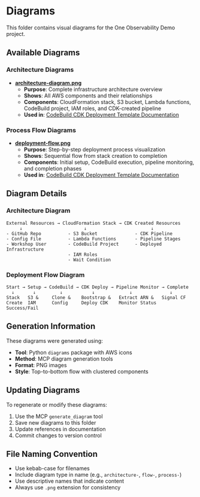 <!--
Copyright Amazon.com, Inc. or its affiliates. All Rights Reserved.
SPDX-License-Identifier: Apache-2.0
-->
# Diagrams

This folder contains visual diagrams for the One Observability Demo project.

## Available Diagrams

### Architecture Diagrams

- **[architecture-diagram.png](./architecture-diagram.png)**
  - **Purpose**: Complete infrastructure architecture overview
  - **Shows**: All AWS components and their relationships
  - **Components**: CloudFormation stack, S3 bucket, Lambda functions, CodeBuild project, IAM roles, and CDK-created pipeline
  - **Used in**: [CodeBuild CDK Deployment Template Documentation](../codebuild-cdk-deployment-template.md#architecture)

### Process Flow Diagrams

- **[deployment-flow.png](./deployment-flow.png)**
  - **Purpose**: Step-by-step deployment process visualization
  - **Shows**: Sequential flow from stack creation to completion
  - **Components**: Initial setup, CodeBuild execution, pipeline monitoring, and completion phases
  - **Used in**: [CodeBuild CDK Deployment Template Documentation](../codebuild-cdk-deployment-template.md#deployment-flow)

## Diagram Details

### Architecture Diagram
```
External Resources → CloudFormation Stack → CDK Created Resources
     ↓                       ↓                        ↓
- GitHub Repo          - S3 Bucket              - CDK Pipeline
- Config File          - Lambda Functions       - Pipeline Stages
- Workshop User        - CodeBuild Project      - Deployed Infrastructure
                       - IAM Roles
                       - Wait Condition
```

### Deployment Flow Diagram
```
Start → Setup → CodeBuild → CDK Deploy → Pipeline Monitor → Complete
  ↓       ↓         ↓           ↓             ↓              ↓
Stack   S3 &     Clone &    Bootstrap &   Extract ARN &   Signal CF
Create  IAM      Config     Deploy CDK    Monitor Status   Success/Fail
```

## Generation Information

These diagrams were generated using:
- **Tool**: Python `diagrams` package with AWS icons
- **Method**: MCP diagram generation tools
- **Format**: PNG images
- **Style**: Top-to-bottom flow with clustered components

## Updating Diagrams

To regenerate or modify these diagrams:

1. Use the MCP `generate_diagram` tool
2. Save new diagrams to this folder
3. Update references in documentation
4. Commit changes to version control

## File Naming Convention

- Use kebab-case for filenames
- Include diagram type in name (e.g., `architecture-`, `flow-`, `process-`)
- Use descriptive names that indicate content
- Always use `.png` extension for consistency
